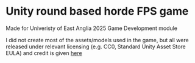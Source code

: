 # Unity round based horde FPS game
Made for Univeristy of East Anglia 2025 Game Development module

I did not create most of the assets/models used in the game, but all were released under relevant licensing (e.g. CC0, Standard Unity Asset Store EULA) and credit is given [here](credit.md)
